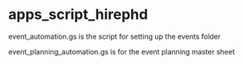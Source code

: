 # apps_script_hirephd

event_automation.gs is the script for setting up the events folder

event_planning_automation.gs is for the event planning master sheet
